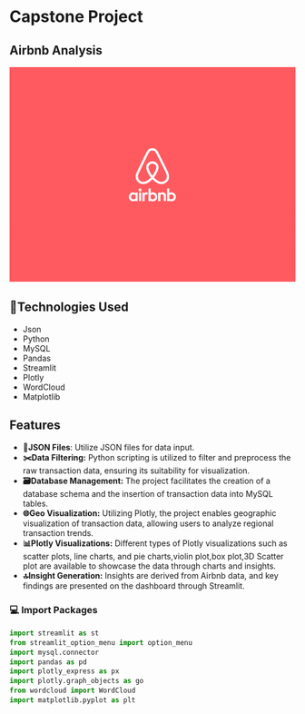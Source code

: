 # Capstone Project

## Airbnb Analysis

![](https://github.com/SwethaC01/CapstoneAirbnbAnalysis/blob/main/image.gif)

## 🎨Technologies Used

  * Json
  * Python
  * MySQL
  * Pandas
  * Streamlit
  * Plotly
  * WordCloud
  * Matplotlib

## Features

* **📂JSON Files**: Utilize JSON files for data input.
* **✂️Data Filtering:** Python scripting is utilized to filter and preprocess the raw transaction data, ensuring its suitability for visualization.
* **🗃️Database Management:** The project facilitates the creation of a database schema and the insertion of transaction data into MySQL tables.
* **🌐Geo Visualization:** Utilizing Plotly, the project enables geographic visualization of transaction data, allowing users to analyze regional transaction trends.
* **📊Plotly Visualizations:** Different types of Plotly visualizations such as scatter plots, line charts, and pie charts,violin plot,box plot,3D Scatter plot are available to showcase the data through charts and insights.
* **🔝Insight Generation:** Insights are derived from Airbnb data, and key findings are presented on the dashboard through Streamlit.

### 💻 Import Packages
```python
import streamlit as st
from streamlit_option_menu import option_menu
import mysql.connector
import pandas as pd
import plotly_express as px
import plotly.graph_objects as go
from wordcloud import WordCloud
import matplotlib.pyplot as plt
